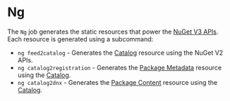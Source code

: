 # Ng

The `Ng` job generates the static resources that power the [NuGet V3 APIs](https://docs.microsoft.com/en-us/nuget/api/overview). Each resource is generated using a subcommand:

* `ng feed2catalog` - Generates the [Catalog](https://docs.microsoft.com/en-us/nuget/api/catalog-resource) resource using the NuGet V2 APIs.
* `ng catalog2registration` - Generates the [Package Metadata](https://docs.microsoft.com/en-us/nuget/api/registration-base-url-resource) resource using the [Catalog](https://docs.microsoft.com/en-us/nuget/api/catalog-resource).
* `ng catalog2dnx` - Generates the [Package Content](https://docs.microsoft.com/en-us/nuget/api/package-base-address-resource) resource using the [Catalog](https://docs.microsoft.com/en-us/nuget/api/catalog-resource).